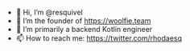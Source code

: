 - 👋 Hi, I’m @resquivel
- 👀 I’m the founder of https://woolfie.team
- 🌱 I’m primarily a backend Kotlin engineer
- 📫 How to reach me: https://twitter.com/rhodaesq

<!---
resquivel/resquivel is a ✨ special ✨ repository because its `README.md` (this file) appears on your GitHub profile.
You can click the Preview link to take a look at your changes.
--->
